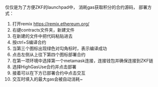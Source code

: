 仅仅是为了方便ZKF的launchpad中，
消耗gas获取积分的合约源码，
部署方式：
1.  打开remix https://remix.ethereum.org/
2.  右键contracts文件夹，新建文件
3.  在新建的文件中把代码粘贴进去
4.  按ctrl+S编译合约
5.  当第三个图标出现绿色对勾角标时，表示编译成功
6.  点击左侧从上往下第四个图标部署合约
7.  在第一项环境中选择第一个metamask连接，连接钱包并确保连接到ZKF链
8.  选择HighGasUse合约并点击部署
9.  接着可以在下方已部署合约中点击交互
10.  交互时填入的最大gas会被自动消耗~
